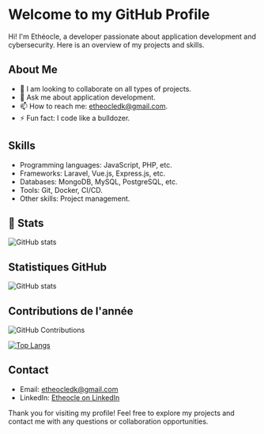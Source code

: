 # Welcome to my GitHub Profile

Hi! I'm Ethéocle, a developer passionate about application development and cybersecurity. Here is an overview of my projects and skills.

## About Me

- 👯 I am looking to collaborate on all types of projects.
- 💬 Ask me about application development.
- 📫 How to reach me: etheocledk@gmail.com.
- ⚡ Fun fact: I code like a bulldozer.

## Skills

- Programming languages: JavaScript, PHP, etc.
- Frameworks: Laravel, Vue.js, Express.js, etc.
- Databases: MongoDB, MySQL, PostgreSQL, etc.
- Tools: Git, Docker, CI/CD.
- Other skills: Project management.

## 🌟 Stats

![GitHub stats](https://github-readme-stats.vercel.app/api?username=etheocledk&show_icons=true&count_private=true&hide_title=true&theme=radical)

## Statistiques GitHub
![GitHub stats](https://github-readme-stats.vercel.app/api?username=etheocledk&show_icons=true&count_private=true&hide_title=true&theme=radical)

## Contributions de l'année
![GitHub Contributions](https://github-readme-streak-stats.herokuapp.com/?user=etheocledk&theme=radical)

[![Top Langs](https://github-readme-stats.vercel.app/api/top-langs/?username=etheocledk&layout=compact&theme=radical)](https://github.com/anuraghazra/github-readme-stats)

## Contact

- Email: etheocledk@gmail.com
- LinkedIn: [Etheocle on LinkedIn](https://www.linkedin.com/in/etheocledk)

Thank you for visiting my profile! Feel free to explore my projects and contact me with any questions or collaboration opportunities.
